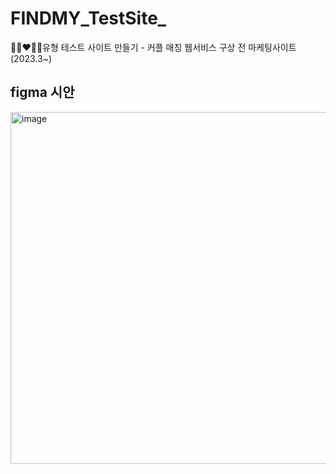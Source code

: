 # FINDMY_TestSite_
👩🏻‍❤️‍👨🏻유형 테스트 사이트 만들기 - 커플 매칭 웹서비스 구상 전 마케팅사이트 (2023.3~)

## figma 시안

<img width="563" alt="image" src="https://github.com/mlnzlk/FINDMY_TestSite_/assets/93921790/70390dd5-bff2-494a-bbe2-ddf0099d3b45">
